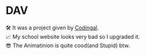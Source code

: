 # DAV
 🛠️ It was a project given by <a href="https://www.codingal.com/">Codingal</a>.<br>
 📈 My school website looks very bad so I upgraded it.<br>
 😎 The Animatinion is quite cood(and Stupid) btw.
